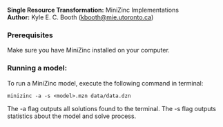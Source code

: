 **Single Resource Transformation:** MiniZinc Implementations  
**Author:** Kyle E. C. Booth (kbooth@mie.utoronto.ca) 

### Prerequisites

Make sure you have MiniZinc installed on your computer. 

### Running a model:

To run a MiniZinc model, execute the following command in terminal:  

`minizinc -a -s <model>.mzn data/data.dzn`  
  
The -a flag outputs all solutions found to the terminal. The -s flag outputs statistics about the model and solve process.

